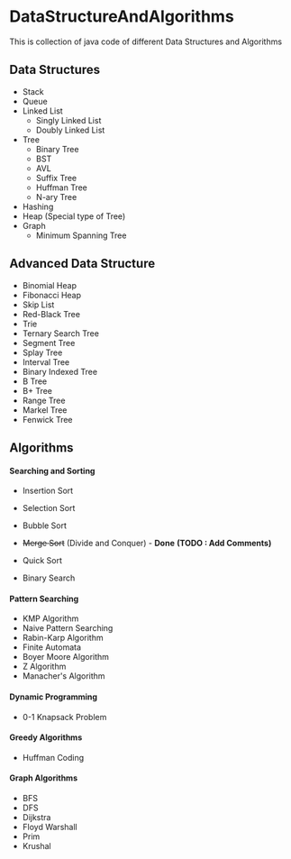 # DataStructureAndAlgorithms
This is collection of java code of different Data Structures and Algorithms

## Data Structures
* Stack
* Queue
* Linked List
  * Singly Linked List
  * Doubly Linked List
* Tree
    * Binary Tree
    * BST
    * AVL
    * Suffix Tree
    * Huffman Tree
    * N-ary Tree
* Hashing
* Heap (Special type of Tree)
* Graph
    * Minimum Spanning Tree

## Advanced Data Structure
* Binomial Heap
* Fibonacci Heap
* Skip List
* Red-Black Tree
* Trie
* Ternary Search Tree
* Segment Tree
* Splay Tree
* Interval Tree
* Binary Indexed Tree
* B Tree
* B+ Tree
* Range Tree
* Markel Tree
* Fenwick Tree

## Algorithms

#### Searching and Sorting
* Insertion Sort
* Selection Sort
* Bubble Sort
* <s>Merge Sort</s> (Divide and Conquer) - **Done** **(TODO : Add Comments)**
* Quick Sort

* Binary Search


#### Pattern Searching
* KMP Algorithm
* Naive Pattern Searching
* Rabin-Karp Algorithm
* Finite Automata
* Boyer Moore Algorithm
* Z Algorithm
* Manacher's Algorithm

#### Dynamic Programming
* 0-1 Knapsack Problem

#### Greedy Algorithms
* Huffman Coding

#### Graph Algorithms
* BFS
* DFS
* Dijkstra
* Floyd Warshall
* Prim
* Krushal